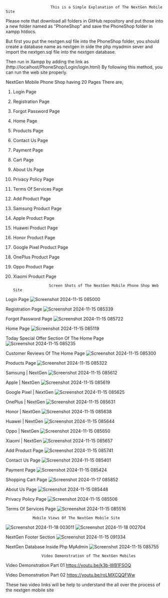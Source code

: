                         This is a Simple Explanation of The NextGen Mobile Site

Please note that download all folders in GitHub repository and put those into a new folder named as "PhoneShop" and save the PhoneShop folder in xampp htdocs.

But first you put the nextgen.sql file into the PhoneShop folder, you should create a database name as nextgen in side the php myadmin sever and import the nextgen.sql file into the nextgen database.

Then run in Xampp by adding the link as (http://localhost/PhoneShop/Login/login.html) By following this method, you can run the web site properly.

NextGen Mobile Phone Shop having 20 Pages There are,

01) Login Page

02) Registration Page

03) Forgot Password Page

04) Home Page

05) Products Page

06) Contact Us Page

07) Payment Page

08) Cart Page

09) About Us Page

10) Privacy Policy Page

11) Terms Of Services Page

12) Add Product Page

13) Samsung Product Page

14) Apple Product Page

15) Huawei Product Page

16) Honor Product Page

17) Google Pixel Product Page

18) OnePlus Product Page

19) Oppo Product Page

20) Xiaomi Product Page

                        Screen Shots of The NextGen Mobile Phone Shop Web Site

Login Page
![Screenshot 2024-11-15 085000](https://github.com/user-attachments/assets/dab07d1b-9dd6-4e0b-b949-bc24fbf40885)

Registration Page
![Screenshot 2024-11-15 085339](https://github.com/user-attachments/assets/f07dbc90-9cc8-4e46-a3c8-c761e9025a8e)

Forgot Password Page
![Screenshot 2024-11-15 085722](https://github.com/user-attachments/assets/c28d52b9-8133-4c0b-8947-3d206b846deb)

Home Page
![Screenshot 2024-11-15 085119](https://github.com/user-attachments/assets/eb54beff-8103-4512-97d9-647bb0035fef)

Today Special Offer Section Of The Home Page
![Screenshot 2024-11-15 085235](https://github.com/user-attachments/assets/91246d9e-4e3b-46b7-ab5b-f464e80f72d7)

Customer Reviews Of The Home Page
![Screenshot 2024-11-15 085300](https://github.com/user-attachments/assets/ca854820-dc72-4957-9c94-614a03c8a915)

Products Page
![Screenshot 2024-11-15 085322](https://github.com/user-attachments/assets/ac7a23d3-3f66-418e-82de-2259f9b993f0)

Samsung | NextGen
![Screenshot 2024-11-15 085612](https://github.com/user-attachments/assets/b1c522a6-6bda-4c43-8e00-786855e301bc)

Apple | NextGen
![Screenshot 2024-11-15 085619](https://github.com/user-attachments/assets/078f111e-1cb8-4cdc-8bc7-d09f63f4ae44)

Google Pixel | NextGen
![Screenshot 2024-11-15 085625](https://github.com/user-attachments/assets/e16b0d96-f594-4eb5-97e7-979dce505c37)

OnePlus | NextGen
![Screenshot 2024-11-15 085631](https://github.com/user-attachments/assets/76eaa0b0-200d-4f13-9643-fa9bbae226ea)

Honor | NextGen
![Screenshot 2024-11-15 085638](https://github.com/user-attachments/assets/8ea3b3ef-467d-458b-9028-ee0456c7154c)

Huawei | NextGen
![Screenshot 2024-11-15 085644](https://github.com/user-attachments/assets/83b91713-d87b-469b-b7ca-cef511d3b431)

Oppo | NextGen
![Screenshot 2024-11-15 085650](https://github.com/user-attachments/assets/1d253ba8-2285-4fb9-b614-45d1b546a4e1)

Xiaomi | NextGen
![Screenshot 2024-11-15 085657](https://github.com/user-attachments/assets/bf14beed-6d17-4c82-940d-6ba763606c8c)

Add Product Page
![Screenshot 2024-11-15 085741](https://github.com/user-attachments/assets/b111d8be-4bfe-4a23-af44-f28c4b507470)

Contact Us Page
![Screenshot 2024-11-15 085401](https://github.com/user-attachments/assets/b8c1ad47-6abd-4d91-9d2b-7316c65bc8f2)

Payment Page
![Screenshot 2024-11-15 085424](https://github.com/user-attachments/assets/eed191ed-4fdb-4476-af0c-625424fc7eb8)

Shopping Cart Page
![Screenshot 2024-11-17 085852](https://github.com/user-attachments/assets/16ec2b06-46df-463f-9aae-6cc4128d013d)

About Us Page
![Screenshot 2024-11-15 085448](https://github.com/user-attachments/assets/340355d5-92d5-4e03-b4fc-9989e607419c)

Privacy Policy Page
![Screenshot 2024-11-15 085506](https://github.com/user-attachments/assets/7218392c-1b3f-417b-9014-cf49b0b93161)

Terms Of Services Page
![Screenshot 2024-11-15 085516](https://github.com/user-attachments/assets/46617a48-3d84-4ba7-8f34-0e60aa2a92e1)

                Mobile Views Of The NextGen Mobile Site
![Screenshot 2024-11-18 003011](https://github.com/user-attachments/assets/7c746d1f-573f-4665-a8b1-9aba3fb9d6bb)        ![Screenshot 2024-11-18 002704](https://github.com/user-attachments/assets/03608870-4d85-4da4-b62c-81a71cffe794)

NextGen Footer Section
![Screenshot 2024-11-15 091334](https://github.com/user-attachments/assets/170c64d6-bba8-4031-a13c-47c2b331d2f9)

NextGen Database Inside Php MyAdmin
![Screenshot 2024-11-15 085755](https://github.com/user-attachments/assets/2199c03c-0e06-428e-aef9-66f56a4f94fd)

                    Video Demonstration of The NextGen Mobiles
              
Video Demonstration Part 01         https://youtu.be/k3b-WB1FSOQ

Video Demonstration Part 02         https://youtu.be/roLMXCQQFWw

These two video links will be help to understand the all over the process of the nextgen mobile site




